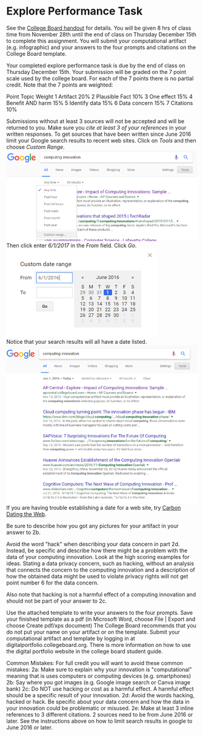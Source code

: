 # Explore Performance Task
See the [College Board handout](http://lhs-sfusd-ca.schoolloop.com/file/1468166350956/1239686294988/2264421825106539061.pdf) for details. You will be given 8 hrs of class time from November 28th until the end of class on Thursday December 15th to complete this assignment. You will submit your computational artifact (e.g. infographic) and your answers to the four prompts and citations on the College Board template.
 
Your completed explore performance task is due by the end of class on Thursday December 15th. Your submission will be graded on the 7 point scale used by the college board. For each of the 7 points there is no partial credit. Note that the 7 points are weighted:
 
Point     Topic                        Weight
1            Artifact                     20%
2            Plausible Fact         10%
3            One effect               15%
4            Benefit AND harm   15%
5            Identify data             15%
6            Data concern           15%
7            Citations                   10%
 
Submissions without at least 3 sources will not be accepted and will be returned to you. Make sure you _cite at least 3 of your references_ in your written responses. To get sources that have been written since June 2016 limit your Google search results to recent web sites. Click on *Tools* and then choose *Custom Range*.   
![Google Custom Range](GoogleToolsCustomRange.png)   
Then click enter *6/1/2017* in the *From* field. Click *Go*.   
![Google Custom Date Range](GoogleCustomDateRange.png)   
Notice that your search results will all have a date listed.   
![Google Range Results](GoogleRangeResults.png)   
If you are having trouble establishing a date for a web site, try [Carbon Dating the Web](http://cd.cs.odu.edu/).
 
Be sure to describe how you got any pictures for your artifact in your answer to 2b.
 
Avoid the word "hack" when describing your data concern in part 2d. Instead, be specific and describe how there might be a problem with the data of your computing innovation. Look at the high scoring examples for ideas. Stating a data privacy concern, such as hacking, without an analysis that connects the concern to the computing innovation and a description of how the obtained data might be used to violate privacy rights will not get point number 6 for the data concern.
 
Also note that hacking is not a harmful effect of a computing innovation and should not be part of your answer to 2c.
 
Use the attached template to write your answers to the four prompts. Save your finished template as a pdf (in Microsoft Word, choose File | Export and choose Create pdf/xps document) The College Board recommends that you do not put your name on your artifact or on the template. Submit your computational artifact and template by logging in at digitalportfolio.collegeboard.org. There is more information on how to use the digital portfolio website in the college board student guide.
 
Common Mistakes:
For full credit you will want to avoid these common mistakes:
2a: Make sure to explain why your innovation is "computational" meaning that is uses computers or computing devices (e.g. smartphones)
2b: Say where you got images (e.g. Google image search or Canva image bank)
2c: Do NOT use hacking or cost as a harmful effect. A harmful effect should be a specific result of your innovation.
2d: Avoid the words hacking, hacked or hack. Be specific about your data concern and how the data in your innovation could be problematic or misused.
2e: Make at least 3 inline references to 3 different citations. 2 sources need to be from June 2016 or later. See the instructions above on how to limit search results in google to June 2016 or later.
